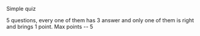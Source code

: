 Simple quiz

5 questions, every one of them has 3 answer and only one of them is right and brings 1 point. Max points -- 5
